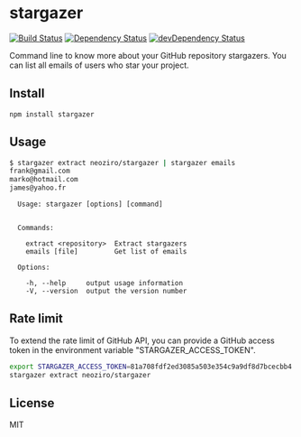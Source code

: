 # stargazer
[![Build Status](https://travis-ci.org/neoziro/stargazer.svg?branch=master)](https://travis-ci.org/neoziro/stargazer)
[![Dependency Status](https://david-dm.org/neoziro/stargazer.svg?theme=shields.io)](https://david-dm.org/neoziro/stargazer)
[![devDependency Status](https://david-dm.org/neoziro/stargazer/dev-status.svg?theme=shields.io)](https://david-dm.org/neoziro/stargazer#info=devDependencies)

Command line to know more about your GitHub repository stargazers. You can list all emails of users who star your project.

## Install

```
npm install stargazer
```

## Usage

```sh
$ stargazer extract neoziro/stargazer | stargazer emails
frank@gmail.com
marko@hotmail.com
james@yahoo.fr
```

```
  Usage: stargazer [options] [command]


  Commands:

    extract <repository>  Extract stargazers
    emails [file]         Get list of emails

  Options:

    -h, --help     output usage information
    -V, --version  output the version number
```

## Rate limit

To extend the rate limit of GitHub API, you can provide a GitHub access token in the environment variable "STARGAZER_ACCESS_TOKEN".

```sh
export STARGAZER_ACCESS_TOKEN=81a708fdf2ed3085a503e354c9a9df8d7bcecbb4 
stargazer extract neoziro/stargazer
```

## License

MIT
